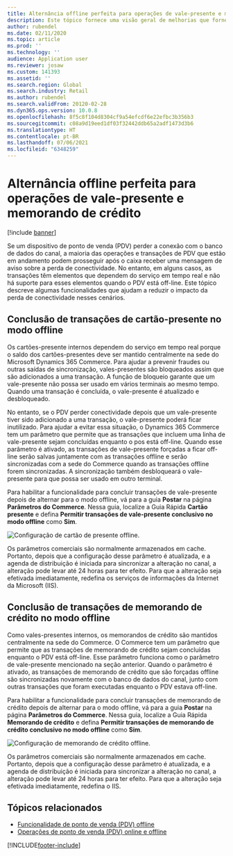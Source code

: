 ```yaml
---
title: Alternância offline perfeita para operações de vale-presente e memorando de crédito
description: Este tópico fornece uma visão geral de melhorias que fornecem um comutador off-line transparente para tipos de pagamento específicos.
author: rubendel
ms.date: 02/11/2020
ms.topic: article
ms.prod: ''
ms.technology: ''
audience: Application user
ms.reviewer: josaw
ms.custom: 141393
ms.assetid: ''
ms.search.region: Global
ms.search.industry: Retail
ms.author: rubendel
ms.search.validFrom: 20120-02-28
ms.dyn365.ops.version: 10.0.8
ms.openlocfilehash: 8f5c8f104d8304cf9a54efcdf6e22efbc3b356b3
ms.sourcegitcommit: c08a9d19eed1df03f32442ddb65a2adf1473d3b6
ms.translationtype: HT
ms.contentlocale: pt-BR
ms.lasthandoff: 07/06/2021
ms.locfileid: "6348259"
---
```

# <a name="seamless-offline-switch-for-gift-card-and-credit-memo-operations"></a>Alternância offline perfeita para operações de vale-presente e memorando de crédito

[!include [banner](../includes/banner.md)]

Se um dispositivo de ponto de venda (PDV) perder a conexão com o banco de dados do canal, a maioria das operações e transações de PDV que estão em andamento podem prosseguir após o caixa receber uma mensagem de aviso sobre a perda de conectividade. No entanto, em alguns casos, as transações têm elementos que dependem do serviço em tempo real e não há suporte para esses elementos quando o PDV está off-line. Este tópico descreve algumas funcionalidades que ajudam a reduzir o impacto da perda de conectividade nesses cenários.

## <a name="completing-gift-card-transactions-in-offline-mode"></a>Conclusão de transações de cartão-presente no modo offline

Os cartões-presente internos dependem do serviço em tempo real porque o saldo dos cartões-presentes deve ser mantido centralmente na sede do Microsoft Dynamics 365 Commerce. Para ajudar a prevenir fraudes ou outras saídas de sincronização, vales-presentes são bloqueados assim que são adicionados a uma transação. A função de bloqueio garante que um vale-presente não possa ser usado em vários terminais ao mesmo tempo. Quando uma transação é concluída, o vale-presente é atualizado e desbloqueado.

No entanto, se o PDV perder conectividade depois que um vale-presente tiver sido adicionado a uma transação, o vale-presente poderá ficar inutilizado. Para ajudar a evitar essa situação, o Dynamics 365 Commerce tem um parâmetro que permite que as transações que incluem uma linha de vale-presente sejam concluídas enquanto o pos está off-line. Quando esse parâmetro é ativado, as transações de vale-presente forçadas a ficar off-line serão salvas juntamente com as transações offline e serão sincronizadas com a sede do Commerce quando as transações offline forem sincronizadas. A sincronização também desbloqueará o vale-presente para que possa ser usado em outro terminal.

Para habilitar a funcionalidade para concluir transações de vale-presente depois de alternar para o modo offline, vá para a guia **Postar** na página **Parâmetros do Commerce**. Nessa guia, localize a Guia Rápida **Cartão presente** e defina **Permitir transações de vale-presente conclusivo no modo offline** como **Sim**.

![Configuração de cartão de presente offline.](../media/gift.png)

Os parâmetros comerciais são normalmente armazenados em cache. Portanto, depois que a configuração desse parâmetro é atualizada, e a agenda de distribuição é iniciada para sincronizar a alteração no canal, a alteração pode levar até 24 horas para ter efeito. Para que a alteração seja efetivada imediatamente, redefina os serviços de informações da Internet da Microsoft (IIS).

## <a name="completing-credit-memo-transactions-in-offline-mode"></a>Conclusão de transações de memorando de crédito no modo offline

Como vales-presentes internos, os memorandos de crédito são mantidos centralmente na sede do Commerce. O Commerce tem um parâmetro que permite que as transações de memorando de crédito sejam concluídas enquanto o PDV está off-line. Esse parâmetro funciona como o parâmetro de vale-presente mencionado na seção anterior. Quando o parâmetro é ativado, as transações de memorando de crédito que são forçadas offline são sincronizadas novamente com o banco de dados do canal, junto com outras transações que foram executadas enquanto o PDV estava off-line.

Para habilitar a funcionalidade para concluir transações de memorando de crédito depois de alternar para o modo offline, vá para a guia **Postar** na página **Parâmetros do Commerce**. Nessa guia, localize a Guia Rápida **Memorando de crédito** e defina **Permitir transações de memorando de crédito conclusivo no modo offline** como **Sim**.

![Configuração de memorando de crédito offline.](../media/creditmemo.png)

Os parâmetros comerciais são normalmente armazenados em cache. Portanto, depois que a configuração desse parâmetro é atualizada, e a agenda de distribuição é iniciada para sincronizar a alteração no canal, a alteração pode levar até 24 horas para ter efeito. Para que a alteração seja efetivada imediatamente, redefina o IIS.

## <a name="related-topics"></a>Tópicos relacionados

- [Funcionalidade de ponto de venda (PDV) offline](../pos-offline-functionality.md)
- [Operações de ponto de venda (PDV) online e offline](../pos-operations.md)


[!INCLUDE[footer-include](../../includes/footer-banner.md)]